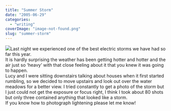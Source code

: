 ```yaml
---
title: "Summer Storm"
date: "2005-06-29"
categories: 
  - "writing"
coverImage: "image-not-found.png"
slug: "summer-storm"
---
```


[![](images/22316186_275b1c91e4_m.jpg)](http://www.flickr.com/photos/funkylarma/22316186/ "Lightening")Last night we experienced one of the best electric storms we have had so far this year.  
It is hardly surprising the weather has been getting hotter and hotter and the air just so ‘heavy’ with that close feeling about it that you knew it was going to happen.  
Lucy and I were sitting downstairs talking about houses when it first started rumbling, so we decided to move upstairs and look out over the water meadows for a better view. I tried constantly to get a photo of the storm but I just could not get the exposure or focus right, I think I took about 80 shots but only three contained anything that looked like a storm.  
If you know how to photograph lightening please let me know!
